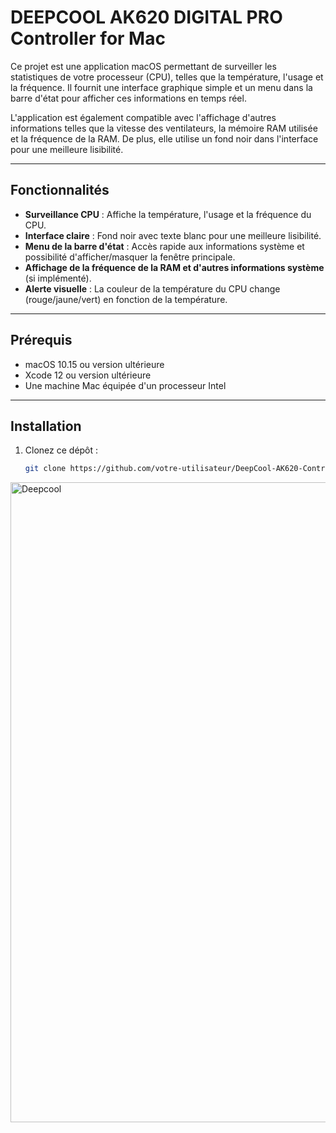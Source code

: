# DEEPCOOL AK620 DIGITAL PRO Controller for Mac

Ce projet est une application macOS permettant de surveiller les statistiques de votre processeur (CPU), telles que la température, l'usage et la fréquence. Il fournit une interface graphique simple et un menu dans la barre d'état pour afficher ces informations en temps réel. 

L'application est également compatible avec l'affichage d'autres informations telles que la vitesse des ventilateurs, la mémoire RAM utilisée et la fréquence de la RAM. De plus, elle utilise un fond noir dans l'interface pour une meilleure lisibilité.

---

## Fonctionnalités

- **Surveillance CPU** : Affiche la température, l'usage et la fréquence du CPU.
- **Interface claire** : Fond noir avec texte blanc pour une meilleure lisibilité.
- **Menu de la barre d'état** : Accès rapide aux informations système et possibilité d'afficher/masquer la fenêtre principale.
- **Affichage de la fréquence de la RAM et d'autres informations système** (si implémenté).
- **Alerte visuelle** : La couleur de la température du CPU change (rouge/jaune/vert) en fonction de la température.

---

## Prérequis

- macOS 10.15 ou version ultérieure
- Xcode 12 ou version ultérieure
- Une machine Mac équipée d'un processeur Intel 
---

## Installation

1. Clonez ce dépôt :

   ```bash
   git clone https://github.com/votre-utilisateur/DeepCool-AK620-Controller.git
<img width="1024" height="1024" alt="Deepcool" src="https://github.com/user-attachments/assets/e5ddba99-df60-4709-add0-cdced291ce37" />
